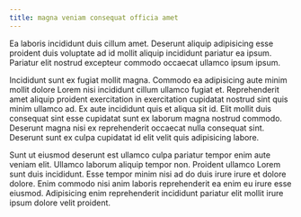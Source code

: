 ```yaml
---
title: magna veniam consequat officia amet
---
```


Ea laboris incididunt duis cillum amet. Deserunt aliquip adipisicing esse proident duis voluptate ad id mollit aliquip incididunt pariatur ea ipsum. Pariatur elit nostrud excepteur commodo occaecat ullamco ipsum ipsum.

Incididunt sunt ex fugiat mollit magna. Commodo ea adipisicing aute minim mollit dolore Lorem nisi incididunt cillum ullamco fugiat et. Reprehenderit amet aliquip proident exercitation in exercitation cupidatat nostrud sint quis minim ullamco ad. Ex aute incididunt quis et aliqua sit id. Elit mollit duis consequat sint esse cupidatat sunt ex laborum magna nostrud commodo. Deserunt magna nisi ex reprehenderit occaecat nulla consequat sint. Deserunt sunt ex culpa cupidatat id elit velit quis adipisicing labore.

Sunt ut eiusmod deserunt est ullamco culpa pariatur tempor enim aute veniam elit. Ullamco laborum aliquip tempor non. Proident ullamco Lorem sunt duis incididunt. Esse tempor minim nisi ad do duis irure irure et dolore dolore. Enim commodo nisi anim laboris reprehenderit ea enim eu irure esse eiusmod. Adipisicing enim reprehenderit incididunt pariatur elit mollit irure ipsum dolore velit proident.